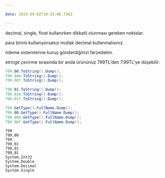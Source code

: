 ```yaml
---

date: 2019-09-02T10:25:06.736Z

---
```


decimal, single, float kullanırken dikkatli olunması gereken noktalar.

para birimi kullanıyorsanız mutlak decimal kullanmalısınız.

ödeme sistemlerine kuruş gönderdiğinizi farzedelim.

stringe çevirme sırasında bir anda ürününüz 799TL'den 7.99TL'ye düşebilir.


```csharp
799.00.ToString().Dump();
799.00m.ToString().Dump();
799.00f.ToString().Dump();

799.01.ToString().Dump();
799.01m.ToString().Dump();
799.01f.ToString().Dump();

799.GetType().FullName.Dump();
799.00.GetType().FullName.Dump();
799.00m.GetType().FullName.Dump();
799.00f.GetType().FullName.Dump();

```


```
799
799,00
799
799,01
799,01
799,01
System.Int32
System.Double
System.Decimal
System.Single
```
